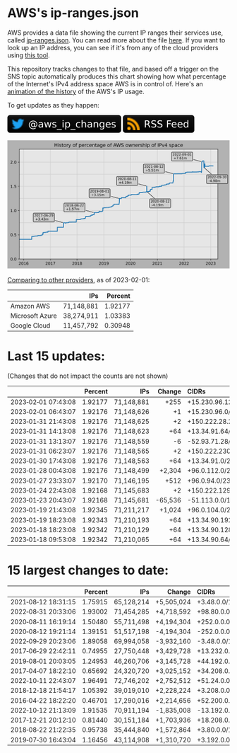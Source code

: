 # AWS's ip-ranges.json

AWS provides a data file showing the current IP ranges their
services use, called [ip-ranges.json](https://ip-ranges.amazonaws.com/ip-ranges.json).
You can read more about the file [here](https://docs.aws.amazon.com/general/latest/gr/aws-ip-ranges.html).
If you want to look up an IP address, you can see if it's from any of the cloud providers using [this tool](https://cloud-ips.s3-us-west-2.amazonaws.com/index.html).

This repository tracks changes to that file, and based off a trigger on the SNS topic 
automatically produces this chart showing how what percentage of the Internet's IPv4 
address space AWS is in control of.  Here's an 
[animation of the history](https://youtu.be/Su25yl7eol8) of the AWS's IP usage.

To get updates as they happen:

[![@aws_ip_changes on twitter](images/twitter_badge.svg)](https://twitter.com/aws_ip_changes) [![RSS Icon](images/rss_badge.svg)](https://raw.githubusercontent.com/seligman/aws-ip-ranges/master/rss.xml)

![History of AWS](history_count.svg)

[Comparing to other providers](https://github.com/seligman/cloud_sizes), as of 2023-02-01:

| | IPs | Percent |
| --- | ---: | ---: |
| Amazon AWS | 71,148,881 | 1.92177 |
| Microsoft Azure | 38,274,911 | 1.03383 |
| Google Cloud | 11,457,792 | 0.30948 |


# Last 15 updates:

(Changes that do not impact the counts are not shown)

| | Percent | IPs | Change | CIDRs |
| :--- | ---: | ---: | ---: | :--- |
| 2023&#8209;02&#8209;01&nbsp;07:43:08 | 1.92177 | 71,148,881 | +255 | +15.230.96.128/25,&nbsp;+15.230.96.64/26,&nbsp;+15.230.96.32/27,&nbsp;... |
| 2023&#8209;02&#8209;01&nbsp;06:43:07 | 1.92176 | 71,148,626 | +1 | +15.230.96.0/32 |
| 2023&#8209;01&#8209;31&nbsp;21:43:08 | 1.92176 | 71,148,625 | +2 | +150.222.28.20/31 |
| 2023&#8209;01&#8209;31&nbsp;14:13:08 | 1.92176 | 71,148,623 | +64 | +13.34.91.64/26 |
| 2023&#8209;01&#8209;31&nbsp;13:13:07 | 1.92176 | 71,148,559 | -6 | -52.93.71.28/30,&nbsp;-52.93.71.27/32,&nbsp;-52.93.71.32/32 |
| 2023&#8209;01&#8209;31&nbsp;06:23:07 | 1.92176 | 71,148,565 | +2 | +150.222.230.132/31 |
| 2023&#8209;01&#8209;30&nbsp;17:43:08 | 1.92176 | 71,148,563 | +64 | +13.34.91.0/26 |
| 2023&#8209;01&#8209;28&nbsp;00:43:08 | 1.92176 | 71,148,499 | +2,304 | +96.0.112.0/21,&nbsp;+96.0.108.0/24 |
| 2023&#8209;01&#8209;27&nbsp;23:33:07 | 1.92170 | 71,146,195 | +512 | +96.0.94.0/23 |
| 2023&#8209;01&#8209;24&nbsp;22:43:08 | 1.92168 | 71,145,683 | +2 | +150.222.129.228/31 |
| 2023&#8209;01&#8209;23&nbsp;20:43:07 | 1.92168 | 71,145,681 | -65,536 | -51.113.0.0/16 |
| 2023&#8209;01&#8209;19&nbsp;21:43:08 | 1.92345 | 71,211,217 | +1,024 | +96.0.104.0/22 |
| 2023&#8209;01&#8209;19&nbsp;18:23:08 | 1.92343 | 71,210,193 | +64 | +13.34.90.192/26 |
| 2023&#8209;01&#8209;18&nbsp;18:23:08 | 1.92342 | 71,210,129 | +64 | +13.34.90.128/26 |
| 2023&#8209;01&#8209;18&nbsp;09:53:08 | 1.92342 | 71,210,065 | +64 | +13.34.90.64/26 |


# 15 largest changes to date:

| | Percent | IPs | Change | CIDRs |
| :--- | ---: | ---: | ---: | :--- |
| 2021&#8209;08&#8209;12&nbsp;18:31:15 | 1.75915 | 65,128,214 | +5,505,024 | +3.48.0.0/12,&nbsp;+35.96.0.0/12,&nbsp;+3.152.0.0/13,&nbsp;... |
| 2022&#8209;08&#8209;31&nbsp;20:33:06 | 1.93002 | 71,454,285 | +4,718,592 | +98.80.0.0/12,&nbsp;+184.32.0.0/12,&nbsp;+13.184.0.0/13,&nbsp;... |
| 2020&#8209;08&#8209;11&nbsp;16:19:14 | 1.50480 | 55,711,498 | +4,194,304 | +252.0.0.0/10 |
| 2020&#8209;08&#8209;12&nbsp;19:21:14 | 1.39151 | 51,517,198 | -4,194,304 | -252.0.0.0/10 |
| 2022&#8209;09&#8209;29&nbsp;20:23:06 | 1.89058 | 69,994,058 | -3,932,160 | -3.48.0.0/12,&nbsp;-35.96.0.0/12,&nbsp;-3.240.0.0/13,&nbsp;... |
| 2017&#8209;06&#8209;29&nbsp;22:42:11 | 0.74955 | 27,750,448 | +3,429,728 | +13.232.0.0/13,&nbsp;+34.240.0.0/13,&nbsp;+35.168.0.0/13,&nbsp;... |
| 2019&#8209;08&#8209;01&nbsp;20:03:05 | 1.24953 | 46,260,706 | +3,145,728 | +44.192.0.0/10,&nbsp;-3.192.0.0/12 |
| 2017&#8209;04&#8209;07&nbsp;18:22:10 | 0.65692 | 24,320,720 | +3,025,152 | +34.208.0.0/12,&nbsp;+34.224.0.0/12,&nbsp;+13.58.0.0/15,&nbsp;... |
| 2022&#8209;10&#8209;11&nbsp;22:43:07 | 1.96491 | 72,746,202 | +2,752,512 | +51.24.0.0/13,&nbsp;+57.104.0.0/13,&nbsp;+51.20.0.0/14,&nbsp;... |
| 2018&#8209;12&#8209;18&nbsp;21:54:17 | 1.05392 | 39,019,010 | +2,228,224 | +3.208.0.0/12,&nbsp;+3.224.0.0/12,&nbsp;+13.48.0.0/15 |
| 2016&#8209;04&#8209;22&nbsp;18:22:20 | 0.46701 | 17,290,016 | +2,214,656 | +52.200.0.0/13,&nbsp;+52.208.0.0/13,&nbsp;+52.36.0.0/14,&nbsp;... |
| 2022&#8209;10&#8209;12&nbsp;21:13:09 | 1.91535 | 70,911,194 | -1,835,008 | -13.192.0.0/13,&nbsp;-16.28.0.0/14,&nbsp;-40.172.0.0/14,&nbsp;... |
| 2017&#8209;12&#8209;21&nbsp;20:12:10 | 0.81440 | 30,151,184 | +1,703,936 | +18.208.0.0/13,&nbsp;+18.204.0.0/14,&nbsp;+18.224.0.0/14,&nbsp;... |
| 2018&#8209;08&#8209;22&nbsp;21:22:35 | 0.95738 | 35,444,840 | +1,572,864 | +3.80.0.0/12,&nbsp;+3.16.0.0/14,&nbsp;+3.40.0.0/14 |
| 2019&#8209;07&#8209;30&nbsp;16:43:04 | 1.16456 | 43,114,908 | +1,310,720 | +3.192.0.0/12,&nbsp;+15.222.0.0/15,&nbsp;+15.236.0.0/15 |
